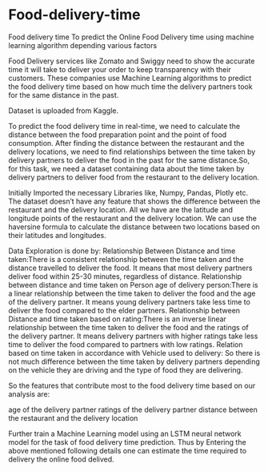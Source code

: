 # Food-delivery-time
Food delivery time
To predict the Online Food Delivery time using machine learning algorithm depending various factors

Food Delivery services like Zomato and Swiggy need to show the accurate time it will take to deliver your order to keep transparency with their customers. These companies use Machine Learning algorithms to predict the food delivery time based on how much time the delivery partners took for the same distance in the past.

Dataset is uploaded from Kaggle.

To predict the food delivery time in real-time, we need to calculate the distance between the food preparation point and the point of food consumption. After finding the distance between the restaurant and the delivery locations, we need to find relationships between the time taken by delivery partners to deliver the food in the past for the same distance.So, for this task, we need a dataset containing data about the time taken by delivery partners to deliver food from the restaurant to the delivery location.

Initially Imported the necessary Libraries like, Numpy, Pandas, Plotly etc. The dataset doesn’t have any feature that shows the difference between the restaurant and the delivery location. All we have are the latitude and longitude points of the restaurant and the delivery location. We can use the haversine formula to calculate the distance between two locations based on their latitudes and longitudes. 

Data Exploration is done by: Relationship Between Distance and time taken:There is a consistent relationship between the time taken and the distance travelled to deliver the food. It means that most delivery partners deliver food within 25-30 minutes, regardless of distance. Relationship between distance and time taken on Person age of delivery person:There is a linear relationship between the time taken to deliver the food and the age of the delivery partner. It means young delivery partners take less time to deliver the food compared to the elder partners. Relationship between Distance and time taken based on rating:There is an inverse linear relationship between the time taken to deliver the food and the ratings of the delivery partner. It means delivery partners with higher ratings take less time to deliver the food compared to partners with low ratings. Relation based on time taken in accordance with Vehicle used to delivery: So there is not much difference between the time taken by delivery partners depending on the vehicle they are driving and the type of food they are delivering.

So the features that contribute most to the food delivery time based on our analysis are:

age of the delivery partner
ratings of the delivery partner
distance between the restaurant and the delivery location

Further train a Machine Learning model using an LSTM neural network model for the task of food delivery time prediction. Thus by Entering the above mentioned following details one can estimate the time required to delivery the online food delived.
